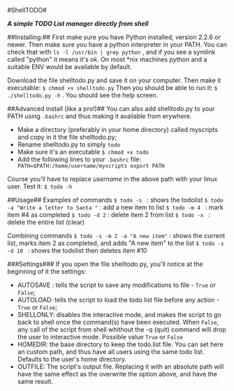 #ShellTODO#

***A simple TODO List manager directly from shell***

##Installing:##
First make sure you have Python installed, version 2.2.6 or newer. Then make sure you have a python interpreter in your PATH. You can check that with `ls -l /usr/bin | grep python` , and if you see a symlink called "python" it means it's ok. 
On most  *nix machines python and a suitable ENV would be available by default.

Download the file shelltodo.py and save it on your computer. Then make it executable: `$ chmod +x shelltodo.py`
Then you should be able to run it: `$ ./shelltodo.py -h` . You should see the help screen.

##Advanced install (like a pro!)##
You can also add shelltodo.py to your PATH using  `.bashrc` and thus making it available from erywhere. 

- Make a directory (preferably in your home directory) called myscripts and copy in it the file shelltodo.py;
- Rename shelltodo.py to simply `todo`
- Make sure it's an executable `$ chmod +x todo`
- Add the following lines to your `.bashrc` file:
` PATH=$PATH:/home/username/myscripts
    export PATH`

Course you'll have to replace *username* in the above path with your linux user.
Test it: `$ todo -h`

##Usage##
Examples of commands
`$ todo -s ` : shows the todolist 
`$ todo -a "Write a letter to Santa "` : add a new item to list
`$ todo -m 4 ` : mark item #4 as completed
`$ todo -d 2` : delete item 2 from list
`$ todo -x ` : delete the entire list (clear)

Combining commands
`$ todo -s -m 2 -a "A new item"` : shows the current list, marks item 2 as completed, and adds "A new item" to the list
`$ todo -s -d 10 ` : shows the todolist then deletes item #10

###Settings###
If you open the file shelltodo.py, you'll notice at the beginning of it the settings:

+ AUTOSAVE : tells the script to save any modifications to file - `True` or `False`;
+ AUTOLOAD: tells the script to load the todo list file before any action - `True` or `False`;
+ SHELLONLY: disables the interactive mode, and makes the script to go back to shell once the command(s) have been executed. When `False`, any call of the script from shell whithout the -q (quit) command will drop the user to interactive mode. Possible value `True` or `False`
+ HOMEDIR: the base directory to keep the todo.list file. You can set here an custom path, and thus have all users using the same todo list. Defaults  to the user's home directory.
+ OUTFILE: The script's output file. Replacing it with an absolute path will have the same effect as the overwrite the option above, and have the same result.


